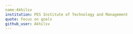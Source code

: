 ```yaml
---
name:Akhilsv
institution: PES Institute of Technology and Management
quote: Focus on goals
github_user: Akhilsv
---
```

